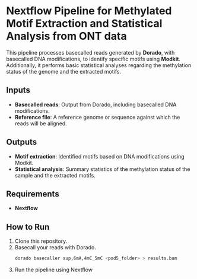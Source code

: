 # Nextflow Pipeline for Methylated Motif Extraction and Statistical Analysis from ONT data

This pipeline processes basecalled reads generated by **Dorado**, with basecalled DNA modifications, to identify specific motifs using **Modkit**. Additionally, it performs basic statistical analyses regarding the methylation status of the genome and the extracted motifs.

## Inputs

- **Basecalled reads**: Output from Dorado, including basecalled DNA modifications.
- **Reference file**: A reference genome or sequence against which the reads will be aligned.

## Outputs

- **Motif extraction**: Identified motifs based on DNA modifications using Modkit.
- **Statistical analysis**: Summary statistics of the methylation status of the sample and the extracted motifs.

## Requirements

- **Nextflow**

## How to Run

1. Clone this repository.
2. Basecall your reads with Dorado.
   ```bash
   dorado basecaller sup,6mA,4mC_5mC <pod5_folder> > results.bam

3. Run the pipeline using Nextflow
